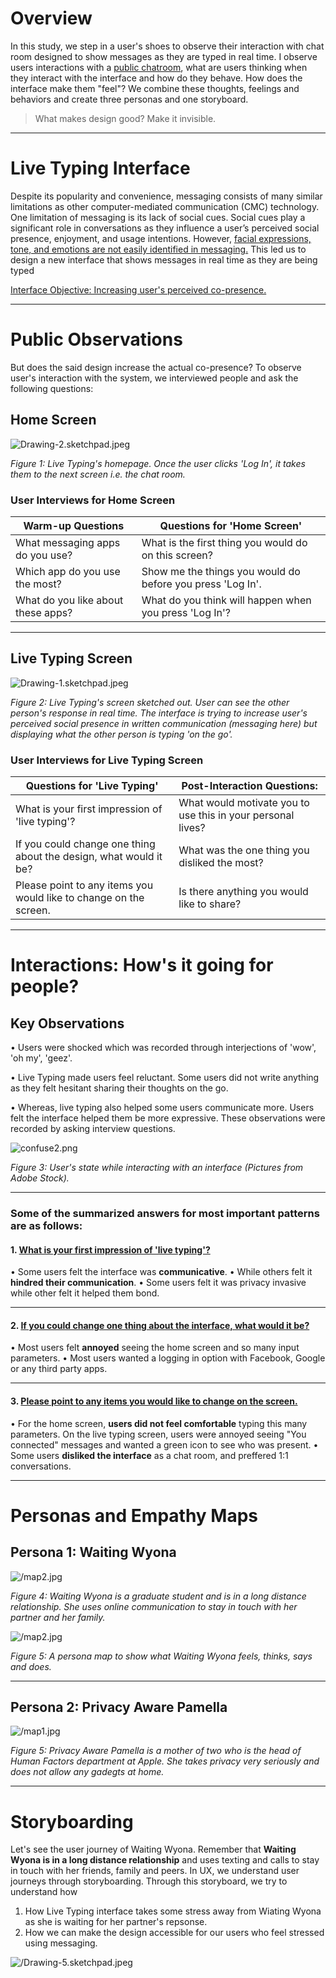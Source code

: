 # Overview

In this study, we step in a user's shoes to observe their interaction with chat room designed to show messages as they are typed in real time. I observe users interactions with a [public chatroom](http://chatatbrownhci.herokuapp.com), what are users thinking when they interact with the interface and how do they behave. How does the interface make them "feel"? We combine these thoughts, feelings and behaviors and create three personas and one storyboard.

> What makes design good? Make it invisible.

***

<!---## Research Question --->

# Live Typing Interface

Despite its popularity and convenience, messaging consists of many similar limitations as other computer-mediated communication (CMC) technology. One limitation of messaging is its lack of social cues. Social cues play a significant role in conversations as they influence a user’s perceived social presence, enjoyment, and usage intentions. However, [facial expressions, tone, and emotions are not easily identified in messaging.]() This led us to design a new interface that shows messages in real time as they are being typed 

[Interface Objective: Increasing user's perceived co-presence.](http://chatatbrownhci.herokuapp.com)

***

# Public Observations

But does the said design increase the actual co-presence? To observe user's interaction with the system, we interviewed people and ask the following questions: 


## Home Screen
![Drawing-2.sketchpad.jpeg](images/Drawing-2.sketchpad.jpeg)

*Figure 1: Live Typing's homepage. Once the user clicks 'Log In', it takes them to the next screen i.e. the chat room.*

### User Interviews for Home Screen

Warm-up Questions | Questions for 'Home Screen'
-------|-------
What messaging apps do you use?  | What is the first thing you would do on this screen? 
Which app do you use the most? | Show me the things you would do before you press 'Log In'. 
What do you like about these apps? | What do you think will happen when you press 'Log In'? 

***

## Live Typing Screen 

![Drawing-1.sketchpad.jpeg](images/Drawing-1.sketchpad.jpeg)


*Figure 2: Live Typing's screen sketched out. User can see the other person's response in real time. The interface is trying to increase user's perceived social presence in written communication (messaging here) but displaying what the other person is typing 'on the go'.*

### User Interviews for Live Typing Screen

Questions for 'Live Typing'  | Post-Interaction Questions:
-------|-------
What is your first impression of 'live typing'? | What would motivate you to use this in your personal lives?
If you could change one thing about the design, what would it be?|  What was the one thing you disliked the most?
Please point to any items you would like to change on the screen. | Is there anything you would like to share?

***

# Interactions: How's it going for people?

## Key Observations

• Users were shocked which was recorded through interjections of 'wow', 'oh my', 'geez'.

• Live Typing made users feel reluctant. Some users did not write anything as they felt hesitant sharing their thoughts on the go.

• Whereas, live typing also helped some users communicate more. Users felt the interface helped them be more expressive. These observations were recorded by asking interview questions.

![confuse2.png](images/confuse2.png)

*Figure 3: User's state while interacting with an interface (Pictures from Adobe Stock).*

****

### Some of the summarized answers for most important patterns are as follows:

#### 1. [What is your first impression of 'live typing'?]() 

• Some users felt the interface was **communicative**.
• While others felt it **hindred their communication**.
• Some users felt it was privacy invasive while other felt it helped them bond.

****

#### 2. [If you could change one thing about the interface, what would it be?]()

• Most users felt **annoyed** seeing the home screen and so many input parameters.
• Most users wanted a logging in option with Facebook, Google or any third party apps.

****

#### 3. [Please point to any items you would like to change on the screen.]()

• For the home screen, **users did not feel comfortable** typing this many parameters. On the live typing screen, users were annoyed seeing "You connected" messages and wanted a green icon to see who was present.
• Some users **disliked the interface** as a chat room, and preffered 1:1 conversations.

****

# Personas and Empathy Maps

## Persona 1: Waiting Wyona

![/map2.jpg](images//persona2.png)

*Figure 4: Waiting Wyona is a graduate student and is in a long distance relationship. She uses online communication to stay in touch with her partner and her family.*

![/map2.jpg](images//persona2details.png)

*Figure 5: A persona map to show what Waiting Wyona feels, thinks, says and does.*

*****

## Persona 2: Privacy Aware Pamella

![/map1.jpg](images//map1.jpg)

*Figure 5: Privacy Aware Pamella is a mother of two who is the head of Human Factors department at Apple. She takes privacy very seriously and does not allow any gadegts at home.*

*****

# Storyboarding

Let's see the user journey of Waiting Wyona. Remember that **Waiting Wyona is in a long distance relationship** and uses texting and calls to stay in touch with her friends, family and peers. In UX, we understand user journeys through storyboarding. Through this storyboard, we try to understand how

1. How Live Typing interface takes some stress away from Wiating Wyona as she is waiting for her partner's repsonse.
2. How we can make the design accessible for our users who feel stressed using messaging.

![/Drawing-5.sketchpad.jpeg](images//Drawing-5.sketchpad.jpeg)
